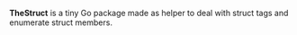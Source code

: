 **TheStruct** is a tiny Go package made as helper to deal with struct tags and enumerate struct members.



